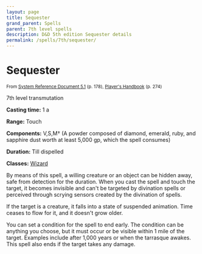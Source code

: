 ```yaml
---
layout: page
title: Sequester
grand_parent: Spells
parent: 7th level spells 
description: D&D 5th edition Sequester details
permalink: /spells/7th/sequester/
---
```


# Sequester

<small>From <a target="_blank" href="https://media.wizards.com/2016/downloads/DND/SRD-OGL_V5.1.pdf">System Reference Document 5.1</a> (p. 178), <a target="_blank" href="https://dnd.wizards.com/products/tabletop-games/rpg-products/rpg_playershandbook">Player's Handbook</a> (p. 274)</small>


7th level transmutation

**Casting time:** 1 a

**Range:** Touch

**Components:** V,S,M† (A powder composed of diamond, emerald, ruby, and sapphire dust worth at least 5,000 gp, which the spell consumes)

**Duration:** Till dispelled

**Classes:** [Wizard](/classes/wizard/)

By means of this spell, a willing creature or an object can be hidden away, safe from detection for the duration. When you cast the spell and touch the target, it becomes invisible and can't be targeted by divination spells or perceived through scrying sensors created by the divination of spells.

   If the target is a creature, it falls into a state of suspended animation. Time ceases to flow for it, and it doesn't grow older.

   You can set a condition for the spell to end early. The condition can be anything you choose, but it must occur or be visible within 1 mile of the target. Examples include after 1,000 years or when the tarrasque awakes. This spell also ends if the target takes any damage.